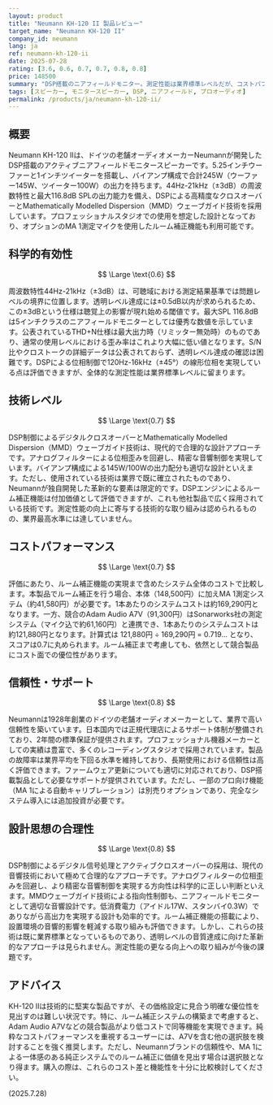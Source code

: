 ```yaml
---
layout: product
title: "Neumann KH-120 II 製品レビュー"
target_name: "Neumann KH-120 II"
company_id: neumann
lang: ja
ref: neumann-kh-120-ii
date: 2025-07-28
rating: [3.6, 0.6, 0.7, 0.7, 0.8, 0.8]
price: 148500
summary: "DSP搭載のニアフィールドモニター。測定性能は業界標準レベルだが、コストパフォーマンスで競合他社に劣る"
tags: [スピーカー, モニタースピーカー, DSP, ニアフィールド, プロオーディオ]
permalink: /products/ja/neumann-kh-120-ii/
---
```


## 概要

Neumann KH-120 IIは、ドイツの老舗オーディオメーカーNeumannが開発したDSP搭載のアクティブニアフィールドモニタースピーカーです。5.25インチウーファーと1インチツイーターを搭載し、バイアンプ構成で合計245W（ウーファー145W、ツイーター100W）の出力を持ちます。44Hz-21kHz（±3dB）の周波数特性と最大116.8dB SPLの出力能力を備え、DSPによる高精度なクロスオーバーとMathematically Modelled Dispersion（MMD）ウェーブガイド技術を採用しています。プロフェッショナルスタジオでの使用を想定した設計となっており、オプションのMA 1測定マイクを使用したルーム補正機能も利用可能です。

## 科学的有効性

$$ \Large \text{0.6} $$

周波数特性44Hz-21kHz（±3dB）は、可聴域における測定結果基準では問題レベルの境界に位置します。透明レベル達成には±0.5dB以内が求められるため、この±3dBという仕様は聴覚上の影響が現れ始める閾値です。最大SPL 116.8dBは5インチクラスのニアフィールドモニターとしては優秀な数値を示しています。公表されているTHD+N仕様は最大出力時（リミッター無効時）のものであり、通常の使用レベルにおける歪み率はこれより大幅に低い値となります。S/N比やクロストークの詳細データは公表されておらず、透明レベル達成の確認は困難です。DSPによる位相制御で120Hz-16kHz（±45°）の線形位相を実現している点は評価できますが、全体的な測定性能は業界標準レベルに留まります。

## 技術レベル

$$ \Large \text{0.7} $$

DSP制御によるデジタルクロスオーバーとMathematically Modelled Dispersion（MMD）ウェーブガイド技術は、現代的で合理的な設計アプローチです。アナログフィルターによる位相歪みを回避し、精密な音響制御を実現しています。バイアンプ構成による145W/100Wの出力配分も適切な設計といえます。ただし、使用されている技術は業界で既に確立されたものであり、Neumannが独自開発した革新的な要素は限定的です。DSPエンジンによるルーム補正機能は付加価値として評価できますが、これも他社製品で広く採用されている技術です。測定性能の向上に寄与する技術的な取り組みは認められるものの、業界最高水準には達していません。

## コストパフォーマンス

$$ \Large \text{0.7} $$

評価にあたり、ルーム補正機能の実現まで含めたシステム全体のコストで比較します。本製品でルーム補正を行う場合、本体（148,500円）に加えMA 1測定システム（約41,580円）が必要です。1本あたりのシステムコストは約169,290円となります。一方、競合のAdam Audio A7V（91,300円）はSonarworks社の測定システム（マイク込で約61,160円）と連携でき、1本あたりのシステムコストは約121,880円となります。計算式は 121,880円 ÷ 169,290円 = 0.719... となり、スコアは0.7に丸められます。ルーム補正まで考慮しても、依然として競合製品にコスト面での優位性があります。

## 信頼性・サポート

$$ \Large \text{0.8} $$

Neumannは1928年創業のドイツの老舗オーディオメーカーとして、業界で高い信頼性を築いています。日本国内では正規代理店によるサポート体制が整備されており、2年間の標準保証が提供されます。プロフェッショナル機器メーカーとしての実績は豊富で、多くのレコーディングスタジオで採用されています。製品の故障率は業界平均を下回る水準を維持しており、長期使用における信頼性は高く評価できます。ファームウェア更新についても適切に対応されており、DSP搭載製品として必要なサポートが提供されています。ただし、一部のプロ向け機能（MA 1による自動キャリブレーション）は別売りオプションであり、完全なシステム導入には追加投資が必要です。

## 設計思想の合理性

$$ \Large \text{0.8} $$

DSP制御によるデジタル信号処理とアクティブクロスオーバーの採用は、現代の音響技術において極めて合理的なアプローチです。アナログフィルターの位相歪みを回避し、より精密な音響制御を実現する方向性は科学的に正しい判断といえます。MMDウェーブガイド技術による指向性制御も、ニアフィールドモニターとして適切な音響設計です。低消費電力（アイドル17W、スタンバイ0.3W）でありながら高出力を実現する設計も効率的です。ルーム補正機能の搭載により、設置環境の音響的影響を軽減する取り組みも評価できます。しかし、これらの技術は既に業界標準となっているものであり、透明レベルの音質達成に向けた革新的なアプローチは見られません。測定性能の更なる向上への取り組みが今後の課題です。

## アドバイス

KH-120 IIは技術的に堅実な製品ですが、その価格設定に見合う明確な優位性を見出すのは難しい状況です。特に、ルーム補正システムの構築まで考慮すると、Adam Audio A7Vなどの競合製品がより低コストで同等機能を実現できます。純粋なコストパフォーマンスを重視するユーザーには、A7Vを含む他の選択肢を検討することを強く推奨します。ただし、Neumannブランドの信頼性や、MA 1による一体感のある純正システムでのルーム補正に価値を見出す場合は選択肢となり得ます。購入の際は、これらのコスト差と機能性を十分に比較検討してください。

(2025.7.28)
